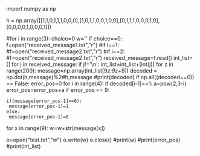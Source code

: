 import numpy as np

h = np.array([[1,1,0,1,1,1,0,0,0],[1,0,1,1,0,0,1,0,0],[0,1,1,1,0,0,0,1,0],[0,0,0,0,1,0,0,0,1]])

#for i in range(3):
choice=0 
w=''
if choice==0:
 f=open("received_message1.txt","r")
 #if i==1:
  #f=open("received_message2.txt","r")
 #if i==2:
  #f=open("received_message2.txt","r")
 received_message=f.read()
 int_list=[]
 for j in received_message:
  if j!='\n':
   int_list=int_list+[int(j)]
 for z in range(200):
  message=np.array(int_list[9*z:9*z+9])
  decoded = np.dot(h,message)%2#h,message
  #print(decoded)
  if np.all((decoded==0)) == False:
   error_pos=0
   for i in range(4):
    if decoded[i-1]==1:
     a=pow(2,3-i)
     error_pos=error_pos+a
   if error_pos <= 9:
   
    if(message[error_pos-1]==0):
     message[error_pos-1]=1
    else:
     message[error_pos-1]=0
     
  for x in range(9):
   w=w+str(message[x])
    
    
    
o=open("test.txt","w") 
o.write(w)
o.close()
#print(w) 
#print(error_pos)
#print(int_list)
